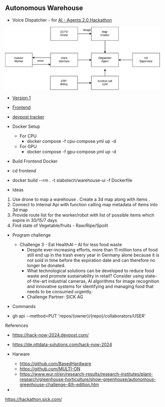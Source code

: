## Autonomous Warehouse

- Voice Dispatcher - for [AI - Agents 2.0 Hackathon](https://lu.ma/ai-agents-2.0)

!["Voice Dispatcher"](docs/images/dispatcher.drawio.png "Voice Dispatcher") 

- [Version 1](version-1.md)

- [Frontend](frontend/README.md)

- [devpost tracker](https://devpost.com/software/drishti-09zpyk)

- Docker Setup
  - For CPU
    - docker compose -f cpu-compose.yml up -d       
  - For GPU
    - docker compose -f gpu-compose.yml up -d      

 - Build Frontend Docker
  - cd frontend
  - docker build --rm . -t slabstech/warehouse-ui -f Dockerfile 

- Ideas 

1. Use drone to map a warehouse . Create a 3d map along with items .
2. Connect to Internal Api with function calling map metadata of items into 3d map
3. Provide route list for the worker/robot with list of possible items which expire in 30/15/7 days 
4. Find state of Vegetable/fruits - Raw/Ripe/Spoilt 

- Program challenge 

  - Challenge 3 - Eat HealthAI – AI for less food waste
    - Despite ever-increasing efforts, more than 11 million tons of food still end up in the trash every year in Germany alone because it is not sold in time before the expiration date and can therefore no longer be donated.
    - What technological solutions can be developed to reduce food waste and promote sustainability in retail? Consider using state-of-the-art industrial cameras, AI algorithms for image recognition and innovative systems for identifying and managing food that needs to be consumed urgently.
    - Challenge Partner: SICK AG


- Commands
 - gh api --method=PUT 'repos/{owner}/{repo}/collaborators/USER'

References 

- https://hack-now-2024.devpost.com/
- https://de.nttdata-solutions.com/hack-now-2024

- Harware
  - https://github.com/BasedHardware
  - https://github.com/MULTI-ON
  - https://www.wur.nl/en/research-results/research-institutes/plant-research/greenhouse-horticulture/show-greenhouse/autonomous-greenhouse-challenge-4th-edition.htm
-
https://hackathon.sick.com/

